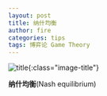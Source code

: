 ```yaml
---
layout: post
title: 纳什均衡
author: fire
categories: tips 
tags: 博弈论 Game Theory
---
```


![title](http://image.sideproject.cn/title/title_180.jpg){:class="image-title"}

**纳什均衡**(Nash equilibrium)


